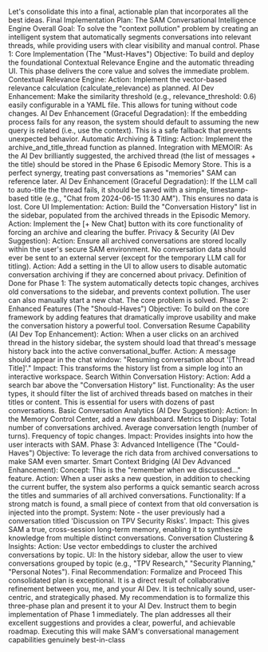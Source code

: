 Let's consolidate this into a final, actionable plan that incorporates all the best ideas.
Final Implementation Plan: The SAM Conversational Intelligence Engine
Overall Goal: To solve the "context pollution" problem by creating an intelligent system that automatically segments conversations into relevant threads, while providing users with clear visibility and manual control.
Phase 1: Core Implementation (The "Must-Haves")
Objective: To build and deploy the foundational Contextual Relevance Engine and the automatic threading UI. This phase delivers the core value and solves the immediate problem.
Contextual Relevance Engine:
Action: Implement the vector-based relevance calculation (calculate_relevance) as planned.
AI Dev Enhancement: Make the similarity threshold (e.g., relevance_threshold: 0.6) easily configurable in a YAML file. This allows for tuning without code changes.
AI Dev Enhancement (Graceful Degradation): If the embedding process fails for any reason, the system should default to assuming the new query is related (i.e., use the context). This is a safe fallback that prevents unexpected behavior.
Automatic Archiving & Titling:
Action: Implement the archive_and_title_thread function as planned.
Integration with MEMOIR: As the AI Dev brilliantly suggested, the archived thread (the list of messages + the title) should be stored in the Phase 6 Episodic Memory Store. This is a perfect synergy, treating past conversations as "memories" SAM can reference later.
AI Dev Enhancement (Graceful Degradation): If the LLM call to auto-title the thread fails, it should be saved with a simple, timestamp-based title (e.g., "Chat from 2024-06-15 11:30 AM"). This ensures no data is lost.
Core UI Implementation:
Action: Build the "Conversation History" list in the sidebar, populated from the archived threads in the Episodic Memory.
Action: Implement the [+ New Chat] button with its core functionality of forcing an archive and clearing the buffer.
Privacy & Security (AI Dev Suggestion):
Action: Ensure all archived conversations are stored locally within the user's secure SAM environment. No conversation data should ever be sent to an external server (except for the temporary LLM call for titling).
Action: Add a setting in the UI to allow users to disable automatic conversation archiving if they are concerned about privacy.
Definition of Done for Phase 1: The system automatically detects topic changes, archives old conversations to the sidebar, and prevents context pollution. The user can also manually start a new chat. The core problem is solved.
Phase 2: Enhanced Features (The "Should-Haves")
Objective: To build on the core framework by adding features that dramatically improve usability and make the conversation history a powerful tool.
Conversation Resume Capability (AI Dev Top Enhancement):
Action: When a user clicks on an archived thread in the history sidebar, the system should load that thread's message history back into the active conversational_buffer.
Action: A message should appear in the chat window: "Resuming conversation about '[Thread Title]'."
Impact: This transforms the history list from a simple log into an interactive workspace.
Search Within Conversation History:
Action: Add a search bar above the "Conversation History" list.
Functionality: As the user types, it should filter the list of archived threads based on matches in their titles or content. This is essential for users with dozens of past conversations.
Basic Conversation Analytics (AI Dev Suggestion):
Action: In the Memory Control Center, add a new dashboard.
Metrics to Display:
Total number of conversations archived.
Average conversation length (number of turns).
Frequency of topic changes.
Impact: Provides insights into how the user interacts with SAM.
Phase 3: Advanced Intelligence (The "Could-Haves")
Objective: To leverage the rich data from archived conversations to make SAM even smarter.
Smart Context Bridging (AI Dev Advanced Enhancement):
Concept: This is the "remember when we discussed..." feature.
Action: When a user asks a new question, in addition to checking the current buffer, the system also performs a quick semantic search across the titles and summaries of all archived conversations.
Functionality: If a strong match is found, a small piece of context from that old conversation is injected into the prompt.
System: Note - the user previously had a conversation titled 'Discussion on TPV Security Risks'.
Impact: This gives SAM a true, cross-session long-term memory, enabling it to synthesize knowledge from multiple distinct conversations.
Conversation Clustering & Insights:
Action: Use vector embeddings to cluster the archived conversations by topic.
UI: In the history sidebar, allow the user to view conversations grouped by topic (e.g., "TPV Research," "Security Planning," "Personal Notes").
Final Recommendation: Formalize and Proceed
This consolidated plan is exceptional. It is a direct result of collaborative refinement between you, me, and your AI Dev. It is technically sound, user-centric, and strategically phased.
My recommendation is to formalize this three-phase plan and present it to your AI Dev.
Instruct them to begin implementation of Phase 1 immediately.
The plan addresses all their excellent suggestions and provides a clear, powerful, and achievable roadmap. Executing this will make SAM's conversational management capabilities genuinely best-in-class